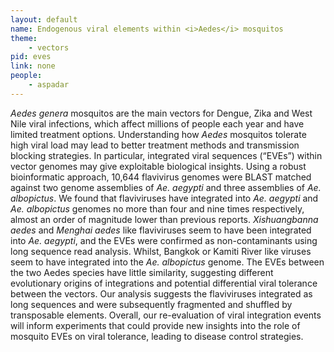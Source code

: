 ```yaml
---
layout: default
name: Endogenous viral elements within <i>Aedes</i> mosquitos
theme:
    - vectors
pid: eves
link: none
people:
    - aspadar
---
```


<i>Aedes genera</i> mosquitos are the main vectors for Dengue, Zika and West Nile viral infections, which affect millions of people each year and have limited treatment options. Understanding how <i>Aedes</i> mosquitos tolerate high viral load may lead to better treatment methods and transmission blocking strategies. In particular, integrated viral sequences (“EVEs”) within vector genomes may give exploitable biological insights. Using a robust bioinformatic approach, 10,644 flavivirus genomes were BLAST matched against two genome assemblies of <i>Ae. aegypti</i> and three assemblies of <i>Ae. albopictus</i>. We found that flaviviruses have integrated into <i>Ae. aegypti</i> and <i>Ae. albopictus</i> genomes no more than four and nine times respectively, almost an order of magnitude lower than previous reports. <i>Xishuangbanna aedes</i> and <i>Menghai aedes</i> like flaviviruses seem to have been integrated into <i>Ae. aegypti</i>, and the EVEs were confirmed as non-contaminants using long sequence read analysis. Whilst, Bangkok or Kamiti River like viruses seem to have integrated into the <i>Ae. albopictus</i> genome. The EVEs between the two Aedes species have little similarity, suggesting different evolutionary origins of integrations and potential differential viral tolerance between the vectors. Our analysis suggests the flaviviruses integrated as long sequences and were subsequently fragmented and shuffled by transposable elements. Overall, our re-evaluation of viral integration events will inform experiments that could provide new insights into the role of mosquito EVEs on viral tolerance, leading to disease control strategies.
